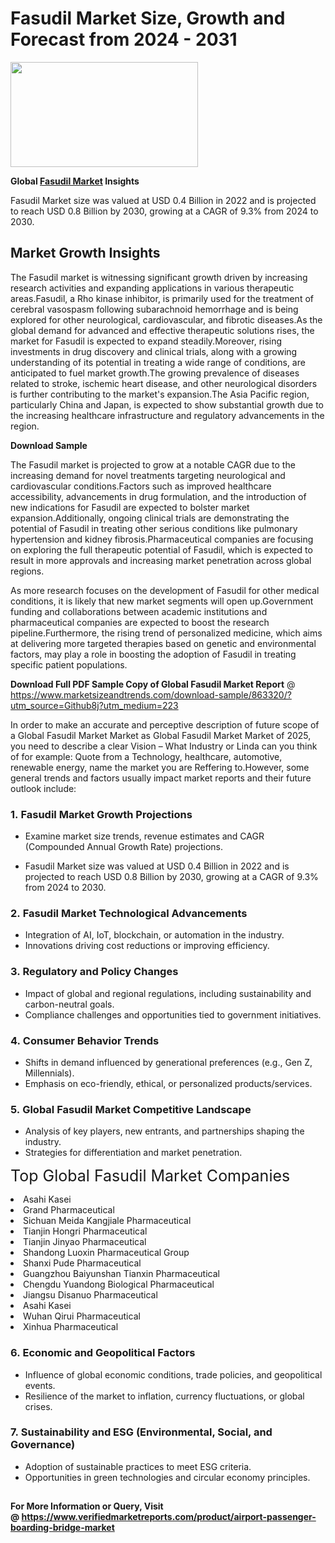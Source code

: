 <H1>Fasudil Market Size, Growth and Forecast from 2024 - 2031</H1><img class="aligncenter size-medium wp-image-584254" src="https://thirdeyenews.in/wp-content/uploads/2024/09/Global-Market-Research-300x168.jpeg" alt="" width="300" height="168" /><p><strong>Global&nbsp;<a href="https://www.marketsizeandtrends.com/download-sample/863320/?utm_source=Github8j?utm_medium=223">Fasudil Market</a> Insights</strong></p><p>Fasudil Market size was valued at USD 0.4 Billion in 2022 and is projected to reach USD 0.8 Billion by 2030, growing at a CAGR of 9.3% from 2024 to 2030.</p><p><h2>Market Growth Insights</h2> <p>The Fasudil market is witnessing significant growth driven by increasing research activities and expanding applications in various therapeutic areas.Fasudil, a Rho kinase inhibitor, is primarily used for the treatment of cerebral vasospasm following subarachnoid hemorrhage and is being explored for other neurological, cardiovascular, and fibrotic diseases.As the global demand for advanced and effective therapeutic solutions rises, the market for Fasudil is expected to expand steadily.Moreover, rising investments in drug discovery and clinical trials, along with a growing understanding of its potential in treating a wide range of conditions, are anticipated to fuel market growth.The growing prevalence of diseases related to stroke, ischemic heart disease, and other neurological disorders is further contributing to the market's expansion.The Asia Pacific region, particularly China and Japan, is expected to show substantial growth due to the increasing healthcare infrastructure and regulatory advancements in the region.</p> <p><strong>Download Sample</strong></p> <p>The Fasudil market is projected to grow at a notable CAGR due to the increasing demand for novel treatments targeting neurological and cardiovascular conditions.Factors such as improved healthcare accessibility, advancements in drug formulation, and the introduction of new indications for Fasudil are expected to bolster market expansion.Additionally, ongoing clinical trials are demonstrating the potential of Fasudil in treating other serious conditions like pulmonary hypertension and kidney fibrosis.Pharmaceutical companies are focusing on exploring the full therapeutic potential of Fasudil, which is expected to result in more approvals and increasing market penetration across global regions.</p> <p>As more research focuses on the development of Fasudil for other medical conditions, it is likely that new market segments will open up.Government funding and collaborations between academic institutions and pharmaceutical companies are expected to boost the research pipeline.Furthermore, the rising trend of personalized medicine, which aims at delivering more targeted therapies based on genetic and environmental factors, may play a role in boosting the adoption of Fasudil in treating specific patient populations.</p> <p><span class=""><strong>Download Full PDF Sample Copy of Global Fasudil Market Report</strong> @ <a href="https://www.marketsizeandtrends.com/download-sample/863320/?utm_source=Github8j?utm_medium=223" target="_blank">https://www.marketsizeandtrends.com/download-sample/863320/?utm_source=Github8j?utm_medium=223</a></span></p><p>In order to make an accurate and perceptive description of future scope of a Global&nbsp;Fasudil Market Market as Global&nbsp;Fasudil Market Market of 2025, you need to describe a clear Vision &ndash; What Industry or Linda can you think of for example: Quote from a Technology, healthcare, automotive, renewable energy, name the market you are Reffering to.However, some general trends and factors usually impact market reports and their future outlook include:</p><h3>1.&nbsp;<strong>Fasudil Market Growth Projections</strong></h3><ul><li>Examine market size trends, revenue estimates and CAGR (Compounded Annual Growth Rate) projections.</li><li><p>Fasudil Market size was valued at USD 0.4 Billion in 2022 and is projected to reach USD 0.8 Billion by 2030, growing at a CAGR of 9.3% from 2024 to 2030.</p></li></ul><h3>2.&nbsp;<strong>Fasudil Market Technological Advancements</strong></h3><ul><li>Integration of AI, IoT, blockchain, or automation in the industry.</li><li>Innovations driving cost reductions or improving efficiency.</li></ul><h3>3.&nbsp;<strong>Regulatory and Policy Changes</strong></h3><ul><li>Impact of global and regional regulations, including sustainability and carbon-neutral goals.</li><li>Compliance challenges and opportunities tied to government initiatives.</li></ul><h3>4.&nbsp;<strong>Consumer Behavior Trends</strong></h3><ul><li>Shifts in demand influenced by generational preferences (e.g., Gen Z, Millennials).</li><li>Emphasis on eco-friendly, ethical, or personalized products/services.</li></ul><h3>5.&nbsp;<strong>Global Fasudil Market Competitive Landscape</strong></h3><ul><li>Analysis of key players, new entrants, and partnerships shaping the industry.</li><li>Strategies for differentiation and market penetration.</li></ul><p data-pm-slice="1 1 []"><span style="color: inherit; font-family: inherit; font-size: 25px;">Top Global Fasudil Market Companies</span></p><div class="" data-test-id=""><p><li>Asahi Kasei</li><li> Grand Pharmaceutical</li><li> Sichuan Meida Kangjiale Pharmaceutical</li><li> Tianjin Hongri Pharmaceutical</li><li> Tianjin Jinyao Pharmaceutical</li><li> Shandong Luoxin Pharmaceutical Group</li><li> Shanxi Pude Pharmaceutical</li><li> Guangzhou Baiyunshan Tianxin Pharmaceutical</li><li> Chengdu Yuandong Biological Pharmaceutical</li><li> Jiangsu Disanuo Pharmaceutical</li><li> Asahi Kasei</li><li> Wuhan Qirui Pharmaceutical</li><li> Xinhua Pharmaceutical</li></p></div><h3>6.&nbsp;<strong>Economic and Geopolitical Factors</strong></h3><ul><li>Influence of global economic conditions, trade policies, and geopolitical events.</li><li>Resilience of the market to inflation, currency fluctuations, or global crises.</li></ul><h3>7.&nbsp;<strong>Sustainability and ESG (Environmental, Social, and Governance)</strong></h3><ul><li>Adoption of sustainable practices to meet ESG criteria.</li><li>Opportunities in green technologies and circular economy principles.</li></ul><h2><strong style="font-size: 14px;">For More Information or Query, Visit @&nbsp;</strong><a style="background-color: #ffffff; font-size: 14px;" href="https://www.marketsizeandtrends.com/report/fasudil-market/" target="_blank">https://www.verifiedmarketreports.com/product/airport-passenger-boarding-bridge-market</a></h2>
